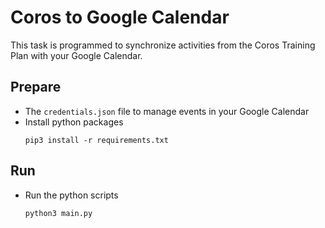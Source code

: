 # Coros to Google Calendar

This task is programmed to synchronize activities from the Coros Training Plan with your Google Calendar.

## Prepare

* The `credentials.json` file to manage events in your Google Calendar
* Install python packages
  ```
  pip3 install -r requirements.txt
  ```

## Run

* Run the python scripts
  ```
  python3 main.py
  ```
